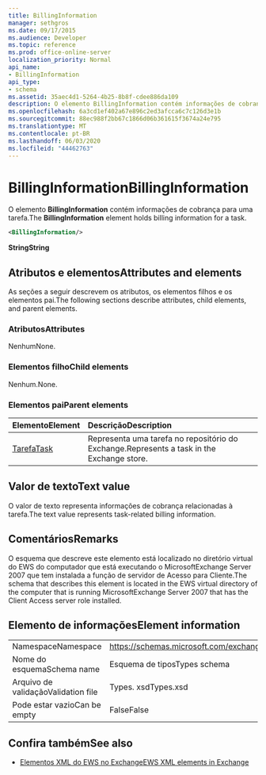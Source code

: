 ```yaml
---
title: BillingInformation
manager: sethgros
ms.date: 09/17/2015
ms.audience: Developer
ms.topic: reference
ms.prod: office-online-server
localization_priority: Normal
api_name:
- BillingInformation
api_type:
- schema
ms.assetid: 35aec4d1-5264-4b25-8b8f-cdee886da109
description: O elemento BillingInformation contém informações de cobrança para uma tarefa.
ms.openlocfilehash: 6a3cd1ef402a67e896c2ed3afcca6c7c126d3e1b
ms.sourcegitcommit: 88ec988f2bb67c1866d06b361615f3674a24e795
ms.translationtype: MT
ms.contentlocale: pt-BR
ms.lasthandoff: 06/03/2020
ms.locfileid: "44462763"
---
```

# <a name="billinginformation"></a><span data-ttu-id="9c21a-103">BillingInformation</span><span class="sxs-lookup"><span data-stu-id="9c21a-103">BillingInformation</span></span>

<span data-ttu-id="9c21a-104">O elemento **BillingInformation** contém informações de cobrança para uma tarefa.</span><span class="sxs-lookup"><span data-stu-id="9c21a-104">The **BillingInformation** element holds billing information for a task.</span></span> 
  
```xml
<BillingInformation/>
```

 <span data-ttu-id="9c21a-105">**String**</span><span class="sxs-lookup"><span data-stu-id="9c21a-105">**String**</span></span>
## <a name="attributes-and-elements"></a><span data-ttu-id="9c21a-106">Atributos e elementos</span><span class="sxs-lookup"><span data-stu-id="9c21a-106">Attributes and elements</span></span>

<span data-ttu-id="9c21a-107">As seções a seguir descrevem os atributos, os elementos filhos e os elementos pai.</span><span class="sxs-lookup"><span data-stu-id="9c21a-107">The following sections describe attributes, child elements, and parent elements.</span></span>
  
### <a name="attributes"></a><span data-ttu-id="9c21a-108">Atributos</span><span class="sxs-lookup"><span data-stu-id="9c21a-108">Attributes</span></span>

<span data-ttu-id="9c21a-109">Nenhum</span><span class="sxs-lookup"><span data-stu-id="9c21a-109">None.</span></span>
  
### <a name="child-elements"></a><span data-ttu-id="9c21a-110">Elementos filho</span><span class="sxs-lookup"><span data-stu-id="9c21a-110">Child elements</span></span>

<span data-ttu-id="9c21a-111">Nenhum.</span><span class="sxs-lookup"><span data-stu-id="9c21a-111">None.</span></span>
  
### <a name="parent-elements"></a><span data-ttu-id="9c21a-112">Elementos pai</span><span class="sxs-lookup"><span data-stu-id="9c21a-112">Parent elements</span></span>

|<span data-ttu-id="9c21a-113">**Elemento**</span><span class="sxs-lookup"><span data-stu-id="9c21a-113">**Element**</span></span>|<span data-ttu-id="9c21a-114">**Descrição**</span><span class="sxs-lookup"><span data-stu-id="9c21a-114">**Description**</span></span>|
|:-----|:-----|
|[<span data-ttu-id="9c21a-115">Tarefa</span><span class="sxs-lookup"><span data-stu-id="9c21a-115">Task</span></span>](task.md) <br/> |<span data-ttu-id="9c21a-116">Representa uma tarefa no repositório do Exchange.</span><span class="sxs-lookup"><span data-stu-id="9c21a-116">Represents a task in the Exchange store.</span></span>  <br/> |
   
## <a name="text-value"></a><span data-ttu-id="9c21a-117">Valor de texto</span><span class="sxs-lookup"><span data-stu-id="9c21a-117">Text value</span></span>

<span data-ttu-id="9c21a-118">O valor de texto representa informações de cobrança relacionadas à tarefa.</span><span class="sxs-lookup"><span data-stu-id="9c21a-118">The text value represents task-related billing information.</span></span>
  
## <a name="remarks"></a><span data-ttu-id="9c21a-119">Comentários</span><span class="sxs-lookup"><span data-stu-id="9c21a-119">Remarks</span></span>

<span data-ttu-id="9c21a-120">O esquema que descreve este elemento está localizado no diretório virtual do EWS do computador que está executando o MicrosoftExchange Server 2007 que tem instalada a função de servidor de Acesso para Cliente.</span><span class="sxs-lookup"><span data-stu-id="9c21a-120">The schema that describes this element is located in the EWS virtual directory of the computer that is running MicrosoftExchange Server 2007 that has the Client Access server role installed.</span></span>
  
## <a name="element-information"></a><span data-ttu-id="9c21a-121">Elemento de informações</span><span class="sxs-lookup"><span data-stu-id="9c21a-121">Element information</span></span>

|||
|:-----|:-----|
|<span data-ttu-id="9c21a-122">Namespace</span><span class="sxs-lookup"><span data-stu-id="9c21a-122">Namespace</span></span>  <br/> |https://schemas.microsoft.com/exchange/services/2006/types  <br/> |
|<span data-ttu-id="9c21a-123">Nome do esquema</span><span class="sxs-lookup"><span data-stu-id="9c21a-123">Schema name</span></span>  <br/> |<span data-ttu-id="9c21a-124">Esquema de tipos</span><span class="sxs-lookup"><span data-stu-id="9c21a-124">Types schema</span></span>  <br/> |
|<span data-ttu-id="9c21a-125">Arquivo de validação</span><span class="sxs-lookup"><span data-stu-id="9c21a-125">Validation file</span></span>  <br/> |<span data-ttu-id="9c21a-126">Types. xsd</span><span class="sxs-lookup"><span data-stu-id="9c21a-126">Types.xsd</span></span>  <br/> |
|<span data-ttu-id="9c21a-127">Pode estar vazio</span><span class="sxs-lookup"><span data-stu-id="9c21a-127">Can be empty</span></span>  <br/> |<span data-ttu-id="9c21a-128">False</span><span class="sxs-lookup"><span data-stu-id="9c21a-128">False</span></span>  <br/> |
   
## <a name="see-also"></a><span data-ttu-id="9c21a-129">Confira também</span><span class="sxs-lookup"><span data-stu-id="9c21a-129">See also</span></span>



- [<span data-ttu-id="9c21a-130">Elementos XML do EWS no Exchange</span><span class="sxs-lookup"><span data-stu-id="9c21a-130">EWS XML elements in Exchange</span></span>](ews-xml-elements-in-exchange.md)

